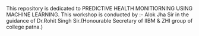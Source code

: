 This repository is dedicated to PREDICTIVE HEALTH MONITIORNING USING MACHINE LEARNING.
This workshop is conducted by :- Alok Jha Sir in the guidance of Dr.Rohit Singh Sir.(Honourable Secretary of IIBM & ZHI group of college patna.)
